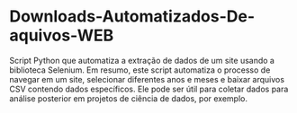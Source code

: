 # Downloads-Automatizados-De-aquivos-WEB
Script Python que automatiza a extração de dados de um site usando a biblioteca Selenium. Em resumo, este script automatiza o processo de navegar em um site, selecionar diferentes anos e meses e baixar arquivos CSV contendo dados específicos. Ele pode ser útil para coletar dados para análise posterior em projetos de ciência de dados, por exemplo.
